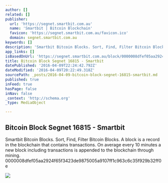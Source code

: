 ```yaml
---
author: []
related: []
publisher:
  url: 'https://segnet.smartbit.com.au'
  name: 'Smartbit | Bitcoin Blockchain'
  favicon: 'https://segnet.smartbit.com.au/favicon.ico'
  domain: segnet.smartbit.com.au
keywords: []
description: 'Smartbit Bitcoin Blocks. Sort, Find, Filter Bitcoin Blocks. A block is a record in the blockchain that contains transactions. On average every 10 minutes a new block including transactions is appended to the blockchain through mining. 0000008dfef05aa2924f65f3423de9875005a9107ff1c963c6c35f929b32ff0e'
app_links: []
isBasedOnUrl: 'https://segnet.smartbit.com.au/block/0000008dfef05aa2924f65f3423de9875005a9107ff1c963c6c35f929b32ff0e'
title: Bitcoin Block Segnet 16815 - Smartbit
datePublished: '2016-04-09T22:24:42.792Z'
dateModified: '2016-04-09T20:22:49.318Z'
sourcePath: _posts/2016-04-09-bitcoin-block-segnet-16815-smartbit.md
published: true
inFeed: true
hasPage: false
inNav: false
_context: 'http://schema.org'
_type: MediaObject

---
```

<article style=""><h1>Bitcoin Block Segnet 16815 - Smartbit</h1><p>Smartbit Bitcoin Blocks. Sort, Find, Filter Bitcoin Blocks. A block is a record in the blockchain that contains transactions. On average every 10 minutes a new block including transactions is appended to the blockchain through mining. 0000008dfef05aa2924f65f3423de9875005a9107ff1c963c6c35f929b32ff0e</p><img src="https://www.smartbit.com.au/images/smartbit-logo.png" /></article>